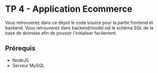# TP 4 - Application Ecommerce

Vous retrouverez dans ce dépot le code source pour la partie frontend et backend. Vous retrouverez dans backend/model.sql le schéma SQL de la base de données afin de pouvoir l'initialiser facilement.

## Prérequis
- NodeJS
- Serveur MySQL
